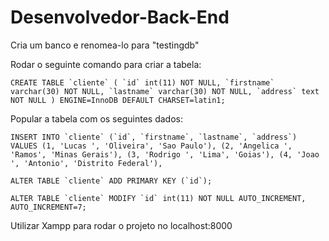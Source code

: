 # Desenvolvedor-Back-End

Cria um banco e renomea-lo para "testingdb"

Rodar o seguinte comando para criar a tabela:

```CREATE TABLE `cliente` (
  `id` int(11) NOT NULL,
  `firstname` varchar(30) NOT NULL,
  `lastname` varchar(30) NOT NULL,
  `address` text NOT NULL
) ENGINE=InnoDB DEFAULT CHARSET=latin1;```

Popular a tabela com os seguintes dados:

```INSERT INTO `cliente` (`id`, `firstname`, `lastname`, `address`) VALUES
(1, 'Lucas ', 'Oliveira', 'Sao Paulo'),
(2, 'Angelica ', 'Ramos', 'Minas Gerais'),
(3, 'Rodrigo ', 'Lima', 'Goias'),
(4, 'Joao ', 'Antonio', 'Distrito Federal'),```

```ALTER TABLE `cliente`
  ADD PRIMARY KEY (`id`);```

```ALTER TABLE `cliente`
  MODIFY `id` int(11) NOT NULL AUTO_INCREMENT, AUTO_INCREMENT=7;```

  Utilizar Xampp para rodar o projeto no localhost:8000
